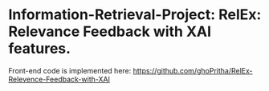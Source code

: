 # Information-Retrieval-Project: RelEx: Relevance Feedback with XAI features.

Front-end code is implemented here: https://github.com/ghoPritha/RelEx-Relevence-Feedback-with-XAI
